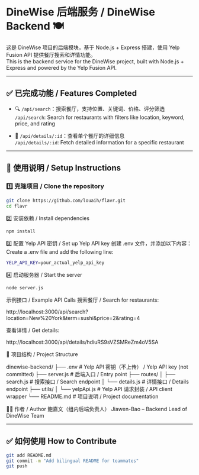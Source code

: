 # DineWise 后端服务 / DineWise Backend 🍽️

这是 DineWise 项目的后端模块，基于 Node.js + Express 搭建，使用 Yelp Fusion API 提供餐厅搜索和详情功能。  
This is the backend service for the DineWise project, built with Node.js + Express and powered by the Yelp Fusion API.

---

## ✅ 已完成功能 / Features Completed

- 🔍 `/api/search`：搜索餐厅，支持位置、关键词、价格、评分筛选  
  `/api/search`: Search for restaurants with filters like location, keyword, price, and rating

- 📄 `/api/details/:id`：查看单个餐厅的详细信息  
  `/api/details/:id`: Fetch detailed information for a specific restaurant

---

## 🚀 使用说明 / Setup Instructions

### 1️⃣ 克隆项目 / Clone the repository

```bash
git clone https://github.com/louaih/flavr.git
cd flavr
```
2️⃣ 安装依赖 / Install dependencies
```bash
npm install
```
3️⃣ 配置 Yelp API 密钥 / Set up Yelp API key
创建 .env 文件，并添加以下内容：
Create a .env file and add the following line:
```bash
YELP_API_KEY=your_actual_yelp_api_key
```
4️⃣ 启动服务器 / Start the server
```bash
node server.js
```
示例接口 / Example API Calls
搜索餐厅 / Search for restaurants:

http://localhost:3000/api/search?location=New%20York&term=sushi&price=2&rating=4

查看详情 / Get details:

http://localhost:3000/api/details/hdiuRS9sVZSMReZm4oV5SA

📁 项目结构 / Project Structure

dinewise-backend/
├── .env               # Yelp API 密钥（不上传） / Yelp API key (not committed)
├── server.js          # 后端入口 / Entry point
├── routes/
│   ├── search.js      # 搜索接口 / Search endpoint
│   └── details.js     # 详情接口 / Details endpoint
├── utils/
│   └── yelpApi.js     # Yelp API 请求封装 / API client wrapper
└── README.md          # 项目说明 / Project documentation

👨‍💻 作者 / Author
鲍嘉文（组内后端负责人）
Jiawen-Bao – Backend Lead of DineWise Team 


---

## ✅ 如何使用 How to Contribute


```bash
git add README.md
git commit -m "Add bilingual README for teammates"
git push
